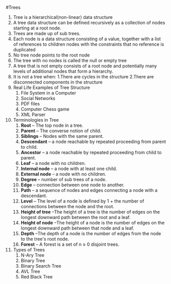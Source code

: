 #Trees

1.  Tree is a hierarchical(non-linear) data structure
2.  A tree data structure can be defined recursively as a collection of nodes starting at a root node.
3.  Trees are made up of sub trees.
4.  Each node is a data structure consisting of a value, together with a list of references to children nodes with the constraints that no reference is duplicated
5.  No tree node points to the root node
6.  The tree with no nodes is called the null or empty tree
7.  A tree that is not empty consists of a root node and potentially many levels of additional nodes that form a hierarchy.
8.  It is not a tree when:
        1.There are cycles in the structure
        2.There are disconnected components in the structure
9.  Real Life Examples of Tree Structure
    1. File System in a Computer
    2. Social Networks
    3. PDF files
    4. Computer Chess game
    5. XML Parser
10. Terminologies in Tree
    1. **Root** – The top node in a tree.
    2. **Parent** – The converse notion of child.
    3. **Siblings** – Nodes with the same parent.
    4. **Descendant** – a node reachable by repeated proceeding from parent to child.
    5. **Ancestor** – a node reachable by repeated proceeding from child to parent.
    6. **Leaf** – a node with no children.
    7. **Internal node** – a node with at least one child.
    8. **External node** – a node with no children.
    9. **Degree** – number of sub trees of a node.
    10. **Edge** – connection between one node to another.
    11. **Path** – a sequence of nodes and edges connecting a node with a descendant.
    12. **Level** – The level of a node is defined by 1 + the number of connections between the node and the root.
    14. **Height of tree** –The height of a tree is the number of edges on the longest downward path between the root and a leaf.
    15. **Height of node** –The height of a node is the number of edges on the longest downward path between that node and a leaf.
    16. **Depth** –The depth of a node is the number of edges from the node to the tree's root node.
    17. **Forest** – A forest is a set of n ≥ 0 disjoint trees.
11. Types of Trees
    1. N-Ary Tree
    2. Binary Tree
    3. Binary Search Tree
    4. AVL Tree
    5. Red Black Tree